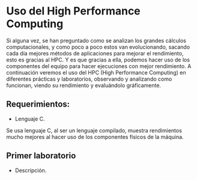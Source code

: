 # Uso del High Performance Computing

Si alguna vez, se han preguntado como se analizan los grandes cálculos computacionales, y como poco a poco estos van evolucionando, sacando cada día mejores métodos de aplicaciones para mejorar el rendimiento, esto es gracias al HPC. Y es que gracias a ella, podemos hacer uso de los componentes del equipo para hacer ejecuciones con mejor rendimiento.
A continuación veremos el uso del HPC (High Performance Computing) en diferentes prácticas y laboratorios, observando y analizando como funcionan, viendo su rendimiento y evaluándolo gráficamente.

## Requerimientos:

- Lenguaje C.

Se usa lenguaje C, al ser un lenguaje compilado, muestra rendimientos mucho mejores al hacer uso de los componentes físicos de la máquina.

## Primer laboratorio

- Descripción.
